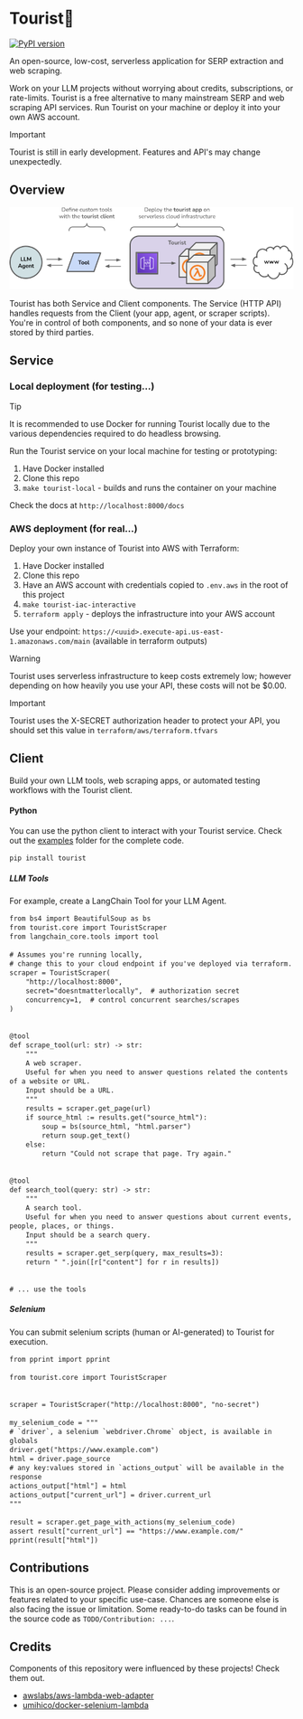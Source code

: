 # Tourist🤳

[![PyPI version](https://badge.fury.io/py/tourist.svg)](https://badge.fury.io/py/tourist)

An open-source, low-cost, serverless application for SERP extraction and web scraping. 

Work on your LLM projects without worrying about credits, subscriptions, or rate-limits. Tourist is a free alternative to many mainstream SERP and web scraping API services. Run Tourist on your machine or deploy it into your own AWS account.  

> [!IMPORTANT]  
> Tourist is still in early development. Features and API's may change unexpectedly.

## Overview
![tourist-architecture](./docs/touristv1.png "Overview")

Tourist has both Service and Client components. The Service (HTTP API) handles requests from the Client (your app, agent, or scraper scripts). You're in control of both components, and so none of your data is ever stored by third parties.

## Service

### Local deployment (for testing...)

> [!TIP]  
> It is recommended to use Docker for running Tourist locally due to the various dependencies required to do headless browsing.

Run the Tourist service on your local machine for testing or prototyping:
1. Have Docker installed
2. Clone this repo
3. `make tourist-local` - builds and runs the container on your machine

Check the docs at `http://localhost:8000/docs`

### AWS deployment (for real...)

Deploy your own instance of Tourist into AWS with Terraform:
1. Have Docker installed
2. Clone this repo
3. Have an AWS account with credentials copied to `.env.aws` in the root of this project
4. `make tourist-iac-interactive`
5. `terraform apply` - deploys the infrastructure into your AWS account

Use your endpoint: `https://<uuid>.execute-api.us-east-1.amazonaws.com/main` (available in terraform outputs)

> [!WARNING]  
> Tourist uses serverless infrastructure to keep costs extremely low; however depending on how heavily you use your API, these costs will not be $0.00.

> [!IMPORTANT]  
> Tourist uses the X-SECRET authorization header to protect your API, you should set this value in `terraform/aws/terraform.tfvars`

## Client

Build your own LLM tools, web scraping apps, or automated testing workflows with the Tourist client.

#### Python

You can use the python client to interact with your Tourist service.
Check out the [examples](https://github.com/pogzyb/tourist/tree/main/examples) folder for the complete code.

```
pip install tourist
```

##### LLM Tools
For example, create a LangChain Tool for your LLM Agent.

```
from bs4 import BeautifulSoup as bs
from tourist.core import TouristScraper
from langchain_core.tools import tool

# Assumes you're running locally,
# change this to your cloud endpoint if you've deployed via terraform.
scraper = TouristScraper(
    "http://localhost:8000",
    secret="doesntmatterlocally",  # authorization secret  
    concurrency=1,  # control concurrent searches/scrapes
)


@tool
def scrape_tool(url: str) -> str:
    """
    A web scraper. 
    Useful for when you need to answer questions related the contents of a website or URL.
    Input should be a URL.
    """
    results = scraper.get_page(url)
    if source_html := results.get("source_html"):
        soup = bs(source_html, "html.parser")
        return soup.get_text()
    else:
        return "Could not scrape that page. Try again."


@tool
def search_tool(query: str) -> str:
    """
    A search tool.
    Useful for when you need to answer questions about current events, people, places, or things.
    Input should be a search query.
    """
    results = scraper.get_serp(query, max_results=3):
    return " ".join([r["content"] for r in results])


# ... use the tools

```
##### Selenium 

You can submit selenium scripts (human or AI-generated) to Tourist for execution.

```
from pprint import pprint

from tourist.core import TouristScraper


scraper = TouristScraper("http://localhost:8000", "no-secret")

my_selenium_code = """
# `driver`, a selenium `webdriver.Chrome` object, is available in globals
driver.get("https://www.example.com")
html = driver.page_source
# any key:values stored in `actions_output` will be available in the response
actions_output["html"] = html
actions_output["current_url"] = driver.current_url
"""

result = scraper.get_page_with_actions(my_selenium_code)
assert result["current_url"] == "https://www.example.com/"
pprint(result["html"])

```

## Contributions

This is an open-source project. Please consider adding improvements or features related to your specific use-case. Chances are someone else is also facing the issue or limitation. Some ready-to-do tasks can be found in the source code as `TODO/Contribution: ...`.


## Credits

Components of this repository were influenced by these projects! Check them out.

- [awslabs/aws-lambda-web-adapter](https://github.com/awslabs/aws-lambda-web-adapter)
- [umihico/docker-selenium-lambda](https://github.com/umihico/docker-selenium-lambda)
